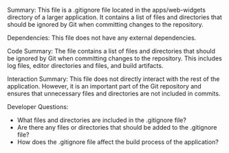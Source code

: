 Summary:
This file is a .gitignore file located in the apps/web-widgets directory of a larger application. It contains a list of files and directories that should be ignored by Git when committing changes to the repository.

Dependencies:
This file does not have any external dependencies.

Code Summary:
The file contains a list of files and directories that should be ignored by Git when committing changes to the repository. This includes log files, editor directories and files, and build artifacts.

Interaction Summary:
This file does not directly interact with the rest of the application. However, it is an important part of the Git repository and ensures that unnecessary files and directories are not included in commits.

Developer Questions:
- What files and directories are included in the .gitignore file?
- Are there any files or directories that should be added to the .gitignore file?
- How does the .gitignore file affect the build process of the application?